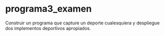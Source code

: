# programa3_examen
Construir  un  programa  que  capture  un  deporte  cualesquiera  y  despliegue  dos  implementos deportivos apropiados.
